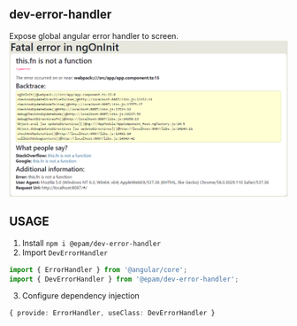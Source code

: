 dev-error-handler
---
Expose global angular error handler to screen.
![](https://raw.githubusercontent.com/unlight/dev-error-handler/master/screenshots/fatal-error-1.png)

USAGE
---
1. Install `npm i @epam/dev-error-handler`
2. Import `DevErrorHandler`
```ts
import { ErrorHandler } from '@angular/core';
import { DevErrorHandler } from '@epam/dev-error-handler';
```
3. Configure dependency injection
```ts
{ provide: ErrorHandler, useClass: DevErrorHandler }
```
